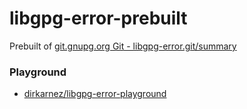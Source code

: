 libgpg-error-prebuilt
=====================
Prebuilt of [git.gnupg.org Git - libgpg-error.git/summary](https://git.gnupg.org/cgi-bin/gitweb.cgi?p=libgpg-error.git;a=summary)

### Playground
- [dirkarnez/libgpg-error-playground](https://github.com/dirkarnez/libgpg-error-playground)
